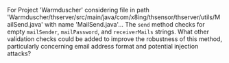For Project 'Warmduscher' considering file in path 'Warmduscher/thserver/src/main/java/com/x8ing/thsensor/thserver/utils/MailSend.java' with name 'MailSend.java'... 
The `send` method checks for empty `mailSender`, `mailPassword`, and `receiverMails` strings. What other validation checks could be added to improve the robustness of this method, particularly concerning email address format and potential injection attacks?